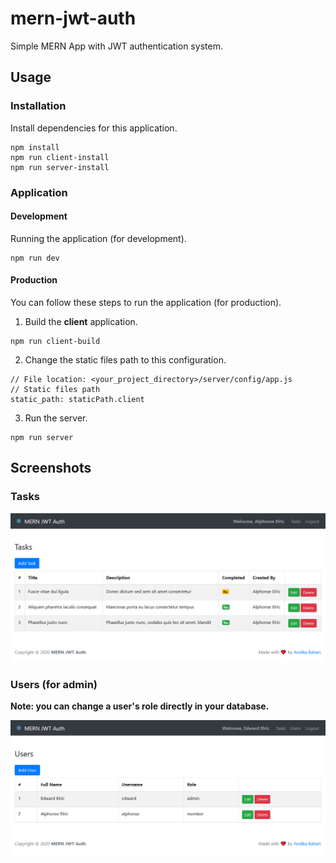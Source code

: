 # mern-jwt-auth

Simple MERN App with JWT authentication system.

## Usage

### Installation

Install dependencies for this application.

```
npm install
npm run client-install
npm run server-install
```

### Application

#### Development

Running the application (for development).

```
npm run dev
```

#### Production

You can follow these steps to run the application (for production).

1. Build the **client** application.

```
npm run client-build
```

2. Change the static files path to this configuration.

```
// File location: <your_project_directory>/server/config/app.js
// Static files path
static_path: staticPath.client
```

3. Run the server.

```
npm run server
```

## Screenshots

### Tasks

![ScreenShot](https://raw.githubusercontent.com/andikabahari/mern-jwt-auth/master/Screenshot1.png)

### Users (for admin)

**Note: you can change a user's role directly in your database.**

![ScreenShot](https://raw.githubusercontent.com/andikabahari/mern-jwt-auth/master/Screenshot2.png)
